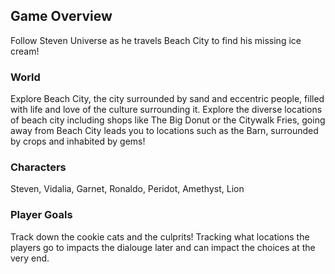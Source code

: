 
## Game Overview 
Follow Steven Universe as he travels Beach City to find his missing ice cream!

### World
Explore Beach City, the city surrounded by sand and eccentric people, filled with life and love of the culture surrounding it. Explore the diverse locations of beach city including shops like The Big Donut or the Citywalk Fries, going away from Beach City leads you to locations such as the Barn, surrounded by crops and inhabited by gems!

### Characters
Steven, Vidalia, Garnet, Ronaldo, Peridot, Amethyst, Lion

### Player Goals
Track down the cookie cats and the culprits! Tracking what locations the players go to impacts the dialouge later and can impact the choices at the very end.
